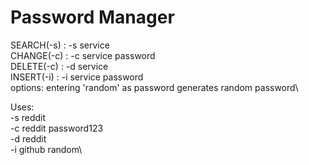 # Password Manager

SEARCH(-s) : -s service\
CHANGE(-c) : -c service password\
DELETE(-c) : -d service\
INSERT(-i) : -i service password\
options: entering 'random' as password generates random password\

Uses:\
-s reddit\
-c reddit password123\
-d reddit\
-i github random\
